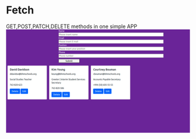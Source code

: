# Fetch
GET,POST,PATCH,DELETE methods in one simple APP
![alt text](https://github.com/KarimLeeKarim/Fetch/blob/master/Fetching.png)
